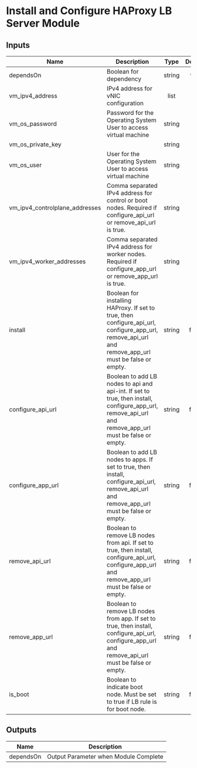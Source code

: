 <!---
Copyright IBM Corp. 2019, 2019
--->

# Install and Configure HAProxy LB Server Module

## Inputs

| Name | Description | Type | Default | Required |
|------|-------------|:----:|:-----:|:-----:|
| dependsOn | Boolean for dependency | string | `true` | no |
| vm_ipv4_address | IPv4 address for vNIC configuration | list | - | yes |
| vm_os_password | Password for the Operating System User to access virtual machine | string | - | yes |
| vm_os_private_key |  | string | `` | no |
| vm_os_user | User for the Operating System User to access virtual machine | string | - | yes |
| vm_ipv4_controlplane_addresses | Comma separated IPv4 address for control or boot nodes. Required if configure_api_url or remove_api_url is true. |  string | - |  no
| vm_ipv4_worker_addresses | Comma separated IPv4 address for worker nodes. Required if configure_app_url or remove_app_url is true. |  string | - |  no
| install | Boolean for installing HAProxy. If set to true, then configure_api_url, configure_app_url, remove_api_url and remove_app_url must be false or empty. | string | false | no
| configure_api_url | Boolean to add LB nodes to api and api-int. If set to true, then install, configure_app_url, remove_api_url and remove_app_url must be false or empty. | string | false | no
| configure_app_url | Boolean to add LB nodes to apps. If set to true, then install, configure_api_url, remove_api_url and remove_app_url must be false or empty. | string | false | no
| remove_api_url | Boolean to remove LB nodes from api. If set to true, then install, configure_api_url, configure_app_url and remove_app_url must be false or empty. | string | false | no
| remove_app_url | Boolean to remove LB nodes from app. If set to true, then install, configure_api_url, configure_app_url and remove_api_url must be false or empty. | string | false | no
| is_boot | Boolean to indicate boot node. Must be set to true if LB rule is for boot node.  | string | false | no
## Outputs

| Name | Description |
|------|-------------|
| dependsOn | Output Parameter when Module Complete |
